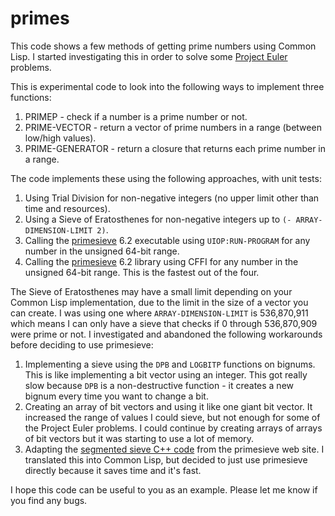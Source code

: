 # primes
This code shows a few methods of getting prime numbers using Common Lisp.  I started investigating this in order to solve some [Project Euler](https://projecteuler.net/) problems.

This is experimental code to look into the following ways to implement three functions:
1. PRIMEP - check if a number is a prime number or not.
2. PRIME-VECTOR - return a vector of prime numbers in a range (between low/high values).
3. PRIME-GENERATOR - return a closure that returns each prime number in a range.

The code implements these using the following approaches, with unit tests:
1. Using Trial Division for non-negative integers (no upper limit other than time and resources).
2. Using a Sieve of Eratosthenes for non-negative integers up to `(- ARRAY-DIMENSION-LIMIT 2)`.
3. Calling the [primesieve](http://primesieve.org/) 6.2 executable using `UIOP:RUN-PROGRAM` for any number in the unsigned 64-bit range.
4. Calling the [primesieve](http://primesieve.org/) 6.2 library using CFFI for any number in the unsigned 64-bit range.  This is the fastest out of the four.

The Sieve of Eratosthenes may have a small limit depending on your Common Lisp implementation, due to the limit in the size of a vector you can create.  I was using one where `ARRAY-DIMENSION-LIMIT` is 536,870,911 which means I can only have a sieve that checks if 0 through 536,870,909 were prime or not.  I investigated and abandoned the following workarounds before deciding to use primesieve:
1. Implementing a sieve using the `DPB` and `LOGBITP` functions on bignums.  This is like implementing a bit vector using an integer.  This got really slow because `DPB` is a non-destructive function - it creates a new bignum every time you want to change a bit.
2. Creating an array of bit vectors and using it like one giant bit vector.  It increased the range of values I could sieve, but not enough for some of the Project Euler problems.  I could continue by creating arrays of arrays of bit vectors but it was starting to use a lot of memory.
3. Adapting the [segmented sieve C++ code](http://primesieve.org/segmented_sieve.html) from the primesieve web site.  I translated this into Common Lisp, but decided to just use primesieve directly because it saves time and it's fast.

I hope this code can be useful to you as an example.  Please let me know if you find any bugs.
